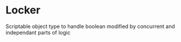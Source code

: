 # Locker
Scriptable object type to handle boolean modified by concurrent and independant parts of logic
